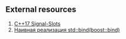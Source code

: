 ## External resources

1. [C++17 Signal-Slots](https://dreamdota.com/c-17-signals/)
2. [Наивная реализация std::bind(boost::bind)](https://habr.com/ru/post/310270/)

